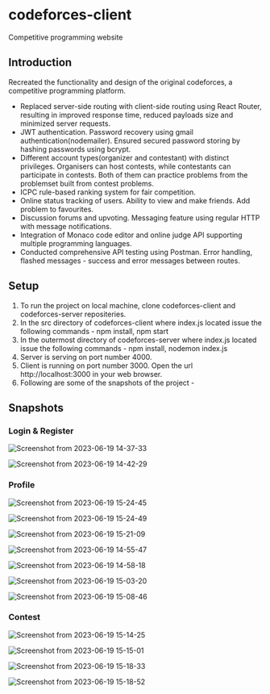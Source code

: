# codeforces-client
Competitive programming website 

## Introduction

Recreated the functionality and design of the original codeforces, a competitive programming platform.

- Replaced server-side routing with client-side routing using React Router, resulting in improved response time, reduced payloads size and minimized server requests.
- JWT authentication. Password recovery using gmail authentication(nodemailer). Ensured secured password storing by hashing passwords using bcrypt.
- Different account types(organizer and contestant) with distinct privileges. Organisers can host contests, while contestants can participate in contests. Both of them can practice problems from the problemset built from contest problems.
- ICPC rule-based ranking system for fair competition.
- Online status tracking of users. Ability to view and make friends. Add problem to favourites.
- Discussion forums and upvoting. Messaging feature using regular HTTP with message notifications.
- Integration of Monaco code editor and online judge API supporting multiple programming languages.
- Conducted comprehensive API testing using Postman. Error handling, flashed messages - success and error messages between routes.

## Setup

1. To run the project on local machine, clone codeforces-client and codeforces-server repositeries.
2. In the src directory of codeforces-client where index.js located issue the following commands - npm install, npm start
3. In the outermost directory of codeforces-server where index.js located issue the following commands - npm install, nodemon index.js
4. Server is serving on port number 4000.
5. Client is running on port number 3000. Open the url http://localhost:3000 in your web browser.
6. Following are some of the snapshots of the project - 

## Snapshots

### Login & Register

![Screenshot from 2023-06-19 14-37-33](https://github.com/abhiseksr/codeforces-client/assets/85542595/aad93c30-edf5-4ee6-9567-956f4cb58a3a)

![Screenshot from 2023-06-19 14-42-29](https://github.com/abhiseksr/codeforces-client/assets/85542595/6fab82d9-a54e-4db0-b836-828d4ceb932c)

### Profile

![Screenshot from 2023-06-19 15-24-45](https://github.com/abhiseksr/codeforces-client/assets/85542595/3115e3f4-520c-4c64-b51d-104d6031a126)

![Screenshot from 2023-06-19 15-24-49](https://github.com/abhiseksr/codeforces-client/assets/85542595/74ecb686-8447-443f-a8e0-e69c11eb905e)

![Screenshot from 2023-06-19 15-21-09](https://github.com/abhiseksr/codeforces-client/assets/85542595/6a245249-412a-4b5f-b435-bd3697eb5428)

![Screenshot from 2023-06-19 14-55-47](https://github.com/abhiseksr/codeforces-client/assets/85542595/0def7d99-f684-4d57-ad47-8c2e5e81691b)

![Screenshot from 2023-06-19 14-58-18](https://github.com/abhiseksr/codeforces-client/assets/85542595/30b402e3-6ba2-4730-afdd-5acec134243b)

![Screenshot from 2023-06-19 15-03-20](https://github.com/abhiseksr/codeforces-client/assets/85542595/f4079a54-453d-499c-abb1-f27000025766)

![Screenshot from 2023-06-19 15-08-46](https://github.com/abhiseksr/codeforces-client/assets/85542595/0bfa096f-afc4-451a-964e-041146a03a5b)


### Contest

![Screenshot from 2023-06-19 15-14-25](https://github.com/abhiseksr/codeforces-client/assets/85542595/e3aadd41-50af-4899-8d85-a23fc98a2818)

![Screenshot from 2023-06-19 15-15-01](https://github.com/abhiseksr/codeforces-client/assets/85542595/94bea506-4a40-436b-bfbf-8d4e858e494d)

![Screenshot from 2023-06-19 15-18-33](https://github.com/abhiseksr/codeforces-client/assets/85542595/dc5c65d6-8f2f-4f77-b347-0c5590694394)

![Screenshot from 2023-06-19 15-18-52](https://github.com/abhiseksr/codeforces-client/assets/85542595/a6e32264-aafd-483a-9975-bc3ab4735351)
